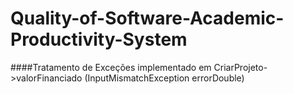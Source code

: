 # Quality-of-Software-Academic-Productivity-System

####Tratamento de Exceções implementado em CriarProjeto->valorFinanciado (InputMismatchException errorDouble)
